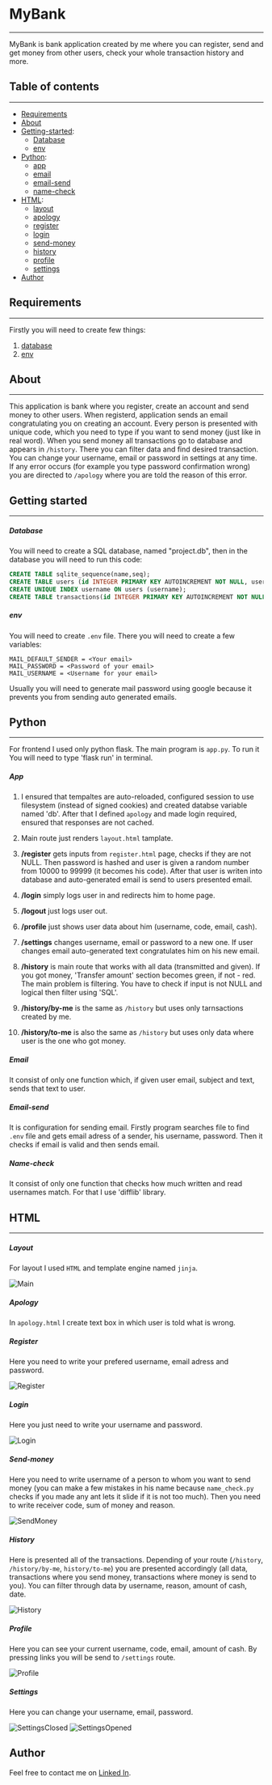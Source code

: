 # MyBank

***
MyBank is bank application created by me where you can register, send and get money from other users, check your whole transaction history and more.

## Table of contents

***
* [Requirements](#requirements)
* [About](#about)
* [Getting-started](#getting-started):
    *  [Database](#database)
    *  [env](#env)
* [Python](#python): 
    * [app](#app)
    * [email](#email)
    * [email-send](#email-send)
    * [name-check](#name-check)
* [HTML](#html): 
    * [layout](#layout)
    * [apology](#apology)
    * [register](#register)
    * [login](#login)
    * [send-money](#send-money)
    * [history](#history)
    * [profile](#profile)
    * [settings](#settings)
* [Author](#author)

## Requirements

***
Firstly you will need to create few things:
1.  [database](#database)
2.  [env](#env)

## About

***
This application is bank where you register, create an account and send money to other users. When registerd, application sends an email congratulating you on creating an account. Every person is presented with unique code, which you need to type if you want to send money (just like in real word). When you send money all transactions go to database and appears in `/history`. There you can filter data and find desired transaction. You can change your username, email or password in settings at any time. If any error occurs (for example you type password confirmation wrong) you are directed to `/apology` where you are told the reason of this error.

## Getting started

***

##### Database

You will need to create a SQL database, named "project.db", then in the database you will need to run this code:
```sql
CREATE TABLE sqlite_sequence(name,seq);
CREATE TABLE users (id INTEGER PRIMARY KEY AUTOINCREMENT NOT NULL, username TEXT NOT NULL, code INTEGER NOT NULL UNIQUE, email TEXT NOT NULL, hash TEXT NOT NULL, cash NUMERIC NOT NULL DEFAULT 10000.00);
CREATE UNIQUE INDEX username ON users (username);
CREATE TABLE transactions(id INTEGER PRIMARY KEY AUTOINCREMENT NOT NULL, user_id INTEGER NOT NULL, receiver_id INTEGER NOT NULL, reason TEXT NOT NULL, money REAL NOT NULL, date DATETIME);
```

##### env

You will need to create `.env` file. There you will need to create a few variables:
```
MAIL_DEFAULT_SENDER = <Your email>
MAIL_PASSWORD = <Password of your email>
MAIL_USERNAME = <Username for your email>
```
Usually you will need to generate mail password using google because it prevents you from sending auto generated emails.

## Python

***
For frontend I used only python flask. The main program is `app.py`. To run it You will need to type 'flask run' in terminal.

##### App

1. I ensured that tempaltes are auto-reloaded, configured session to use filesystem (instead of signed cookies) and created databse variable named 'db'. After that I defined `apology` and made login required, ensured that responses are not cached.

2. Main route just renders `layout.html` tamplate.

3. **/register** gets inputs from `register.html` page, checks if they are not NULL. Then password is hashed and user is given a random number from 10000 to 99999
(it becomes his code). After that user is writen into database and auto-generated email is send to users presented email.

4. **/login** simply logs user in and redirects him to home page.

5. **/logout** just logs user out.

6. **/profile** just shows user data about him (username, code, email, cash).

7. **/settings** changes username, email or password to a new one. If user changes email auto-generated text congratulates him on his new email.

8. **/history** is main route that works with all data (transmitted and given). If you got money, 'Transfer amount' section becomes green, if not - red. The main problem is filtering. You have to check if input is not NULL and logical then filter using 'SQL'.

9. **/history/by-me** is the same as `/history` but uses only tarnsactions created by me.

10. **/history/to-me** is also the same as `/history` but uses only data where user is the one who got money.


##### Email

It consist of only one function which, if given user email, subject and text, sends that text to user.

##### Email-send

It is configuration for sending email. Firstly program searches file to find `.env` file and gets email adress of a sender, his username, password. Then it checks if email is valid and then sends email.

##### Name-check

It consist of only one function that checks how much written and read usernames match. For that I use 'difflib' library.

## HTML

***
##### Layout

For layout I used `HTML` and template engine named `jinja`.

![Main](https://user-images.githubusercontent.com/90151740/213726689-e8a1d8cd-709d-423f-924c-5505da25bafc.png)

##### Apology

In `apology.html` I create text box in which user is told what is wrong.

##### Register

Here you need to write your prefered username, email adress and password.

![Register](https://user-images.githubusercontent.com/90151740/213726711-262e10cf-0d34-4b6e-aac1-7d5832a8cee5.png)

##### Login

Here you just need to write your username and password.

![Login](https://user-images.githubusercontent.com/90151740/213726680-6065c3ce-59df-471d-b4cf-5f70b4af048b.png)

##### Send-money

Here you need to write username of a person to whom you want to send money (you can make a few mistakes in his name because `name_check.py` checks if you made any ant lets it slide if it is not too much). Then you need to write receiver code, sum of money and reason.

![SendMoney](https://user-images.githubusercontent.com/90151740/213726716-1ecfb200-1e0f-4d6b-a3c9-79dbf6c28c24.png)

##### History

Here is presented all of the transactions. Depending of your route (`/history`, `/history/by-me`, `history/to-me`) you are presented accordingly (all data, transactions where you send money, transactions where money is send to you). You can filter through data by username, reason, amount of cash, date. 

![History](https://user-images.githubusercontent.com/90151740/213726658-e6e6b050-2acd-4ce4-99bd-c0d1e83d1330.png)

##### Profile

Here you can see your current username, code, email, amount of cash. By pressing links you will be send to `/settings` route.

![Profile](https://user-images.githubusercontent.com/90151740/213726704-4256b640-67b6-4c96-b6ba-8b1b580113a1.png)

##### Settings

Here you can change your username, email, password.

![SettingsClosed](https://user-images.githubusercontent.com/90151740/213726725-10ce9dac-a4a4-4c7e-b5bf-5993cc26e172.png)
![SettingsOpened](https://user-images.githubusercontent.com/90151740/213726737-59475e3b-a432-42df-9609-5e207ee11fa1.png)

## Author

Feel free to contact me on [Linked In](https://www.linkedin.com/in/justinas-pranaitis-b0513325a/).

